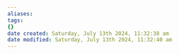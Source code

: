 ```yaml
---
aliases: 
tags: 
{}
date created: Saturday, July 13th 2024, 11:32:38 am
date modified: Saturday, July 13th 2024, 11:32:40 am
---
```

